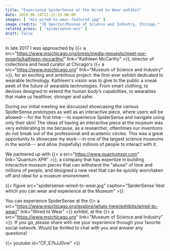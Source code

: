 ```yaml
---
title: "Experience SpiderSense at the Wired to Wear exhibit"
date: 2019-06-14T11:21:33-06:00
images: [ "msi-wired-to-wear-featured.jpg" ]
image_credits: "JB Spector/Museum of Science and Industry, Chicago."
related_press: [ "spidersense-msi" ]
draft: false
---
```


In late 2017 I was approached by {{< a src="https://www.msichicago.org/press/media-requests/meet-our-experts/kathleen-mccarthy/" link="Kathleen McCarthy" >}},
director of collections and head curator at Chicago's {{< a src="https://www.msichicago.org" link="Museum of Science and Industry" >}}, for an exciting and
ambitious project: the first-ever exhibit dedicated to wearable technology. Kathleen's vision was to give to the public a sneak peek of the future of
wearable technologies. From smart clothing, to devices designed to extend the human body’s capabilities, to wearables that make us healthier, stronger and safer.

During our initial meeting we discussed showcasing the various SpiderSense prototypes as well as an interactive piece, where users will be
allowed---for the first time---to experience SpiderSense and navigate using only their skin! The ideas of having an interactive piece at the museum was very
exhilerating to me because, as a researcher, oftentimes our inventions do not break out of the professional and academic circles. This was a great opportunity
to showcase my work---in one of the largest science museums in the world--- and allow (hopefully) millions of people to interact with it.

We partnered up with {{< a src="https://www.quantumxpr.com" link="Quantum XPR" >}}, a company that has expertize in building interactive museum pieces that can withstand
the "abuse" of time and millions of people, and designed a new vest that can be quickly worn/taken off and ideal for a museum environment.

{{< figure src="spidersense-wired-to-wear.jpg" caption="SpiderSense Vest which you can wear and experience at the Museum" >}}

You can experience SpiderSense at the {{< a src="https://www.msichicago.org/explore/whats-here/exhibits/wired-to-wear/" link="Wired to Wear" >}} exhibit,
at the {{< a src="https://www.msichicago.org" link="Museum of Science and Industry" >}}. If you go, please share with me your experience through your
favorite social network. Would be thrilled to chat with you and answer any questions!

{{< youtube id="CF_E7kJJ0vw" >}}
